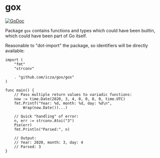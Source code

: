 # gox

[![GoDoc](https://pkg.go.dev/badge/github.com/icza/gox/gox)](https://pkg.go.dev/github.com/icza/gox/gox)

Package `gox` contains functions and types which could have been builtin, which
could have been part of Go itself.

Reasonable to "dot-import" the package, so identifiers will be directly available:

```golang
import (
	"fmt"
	"strconv"

	. "github.com/icza/gox/gox"
)

func main() {
	// Pass multiple return values to variadic functions:
	now := time.Date(2020, 3, 4, 0, 0, 0, 0, time.UTC)
	fmt.Printf("Year: %d, month: %d, day: %d\n",
		Wrap(now.Date())...)

	// Quick "handling" of error:
	n, err := strconv.Atoi("3")
	Pie(err)
	fmt.Println("Parsed:", n)

	// Output:
	// Year: 2020, month: 3, day: 4
	// Parsed: 3
}
```
